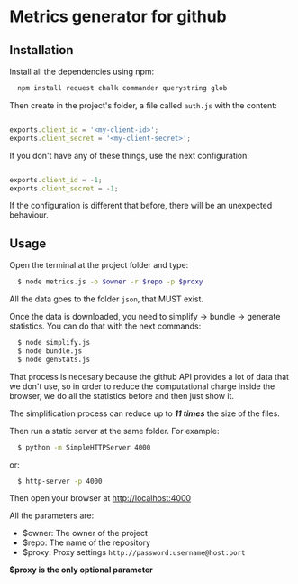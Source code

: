 # Metrics generator for github
## Installation

Install all the dependencies using npm:

```js
  npm install request chalk commander querystring glob
```

Then create in the project's folder, a file called `auth.js` with the content:

```javascript

exports.client_id = '<my-client-id>';
exports.client_secret = '<my-client-secret>';

```

If you don't have any of these things, use the next configuration:

```javascript

exports.client_id = -1;
exports.client_secret = -1;

```

If the configuration is different that before, there will be an unexpected behaviour.

## Usage

Open the terminal at the project folder and type:

```bash
  $ node metrics.js -o $owner -r $repo -p $proxy
```

All the data goes to the folder `json`, that MUST exist.

Once the data is downloaded, you need to simplify -> bundle -> generate statistics. You can do that with the next commands:

```bash
  $ node simplify.js
  $ node bundle.js
  $ node genStats.js
```

That process is necesary because the github API provides a lot of data that we don't use, so in order to reduce the computational charge inside the browser, we do all the statistics before and then just show it.

The simplification process can reduce up to ***11 times*** the size of the files.

Then run a static server at the same folder. For example:

```bash
  $ python -m SimpleHTTPServer 4000
```

or:
```bash
  $ http-server -p 4000
```

Then open your browser at [http://localhost:4000](http://localhost:4000)

All the parameters are:
* $owner: The owner of the project
* $repo: The name of the repository
* $proxy: Proxy settings `http://password:username@host:port`

**$proxy is the only optional parameter**